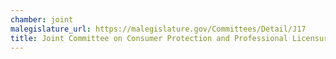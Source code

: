 ```yaml
---
chamber: joint
malegislature_url: https://malegislature.gov/Committees/Detail/J17
title: Joint Committee on Consumer Protection and Professional Licensure
---
```


